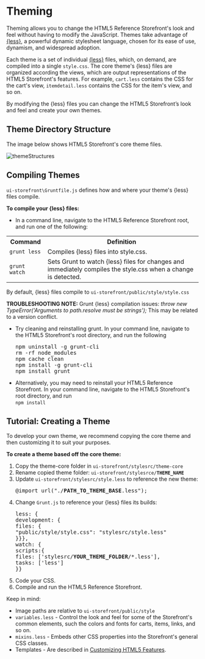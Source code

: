 Theming
====================
Theming allows you to change the HTML5 Reference Storefront's look and feel without having to modify the JavaScript.
Themes take advantage of <a href="http://lesscss.org/">{less}</a>, a powerful dynamic stylesheet language, chosen for its ease of use, dynamism, and widespread adoption.

Each theme is a set of individual <a href="http://lesscss.org/">{less}</a> files, which, on demand, are compiled into a single <code>style.css</code>.
The core theme's {less} files are organized according the views, which are output representations of the HTML5 Storefront's features.
For example, <code>cart.less</code> contains the CSS for the cart's view, <code>itemdetail.less</code> contains the CSS for the item's view, and so on.

By modifying the {less} files you can change the HTML5 Storefront’s look and feel and create your own themes.


Theme Directory Structure
-----------------
The image below shows HTML5 Storefront's core theme files.

![themeStructures](https://github.elasticpath.net/cortex/ui-storefront/raw/master/documentation/img/themeStructures.png)

Compiling Themes
-----------------
<code>ui-storefront\Gruntfile.js</code> defines how and where your theme's {less} files compile.

<b>To compile your {less} files:</b>

* In a command line, navigate to the HTML5 Reference Storefront root, and run one of the following:
<table>
<tbody>
<tr align="center">
<th align="center" valign="middle">Command</th>
<th align="center" valign="middle">Definition</th>
</tr>
<tr>
<td><code>grunt less</code></td>
<td>Compiles {less} files into style.css.</td>
</tr>
<tr>
<td><code>grunt watch</code></td>
<td>Sets Grunt to watch {less} files for changes and immediately compiles the style.css when a change is detected.</td>
</tr>
</tbody>
</table>
By default, {less} files compile to <code>ui-storefront/public/style/style.css</code>
<br/>

<b>TROUBLESHOOTING NOTE:</b> Grunt {less} compilation issues: <i>throw new TypeError('Arguments to path.resolve must be strings');</i>
This may be related to a version conflict. <br/>
<ul>
<li>
Try cleaning and reinstalling grunt. In your command line, navigate to the HTML5 Storefront's root directory, and run the following<br/>
<pre>
npm uninstall -g grunt-cli
rm -rf node_modules
npm cache clean
npm install -g grunt-cli
npm install grunt
</pre>
</li>
<li>Alternatively, you may need to reinstall your HTML5 Reference Storefront. In your command line, navigate to the HTML5 Storefront's root directory, and run<br/>
<code>npm install</code>
</li>
</ul>

<h2>Tutorial: Creating a Theme</h2>
To develop your own theme, we recommend copying the core theme and then customizing it to suit your purposes.

<b>To create a theme based off the core theme:</b>

<ol>
<li>Copy the theme-core folder in <code>ui-storefront/stylesrc/theme-core</code></li>
<li>Rename copied theme folder: <code>ui-storefront/stylesrce/<b>THEME_NAME</b></code></li>
<li>Update <code>ui-storefront/stylesrc/style.less</code> to reference the new theme:
<pre>
@import url("./<b>PATH_TO_THEME_BASE</b>.less");
</pre>
</li>
<li>Change <code>Grunt.js</code> to reference your {less} files its builds:
<pre>
less: {
development: {
files: {
"public/style/style.css": "stylesrc/style.less"
}}},
watch: {
scripts:{
files: ['stylesrc/<b>YOUR_THEME_FOLDER</b>/*.less'],
tasks: ['less']
}}
</pre>
<li>Code your CSS.</li>
<li>Compile and run the HTML5 Reference Storefront.</li>
</ol>


Keep in mind:


* Image paths are relative to <code>ui-storefront/public/style</code>
* <code>variables.less</code> - Control the look and feel for some of the Storefront's common elements, such the colors and fonts for carts, items, links, and so on.
* <code>mixins.less</code> - Embeds other CSS properties into the Storefront's general CSS classes.
* Templates - Are described in <a href="https://github.elasticpath.net/cortex/ui-storefront/blob/master/documentation/extending.md">Customizing HTML5 Features</a>.
